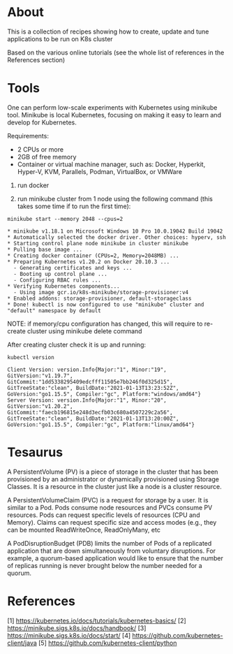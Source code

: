 About
======

This is a collection of recipes showing how to create, update and tune applications to be run on K8s cluster

Based on the various online tutorials (see the whole list of references in the References section)

Tools
=======

One can perform low-scale experiments with Kubernetes using minikube tool. Minikube is local Kubernetes, focusing on making it easy to learn and develop for Kubernetes.

Requirements:

* 2 CPUs or more
* 2GB of free memory
* Container or virtual machine manager, such as: Docker, Hyperkit, Hyper-V, KVM, Parallels, Podman, VirtualBox, or VMWare


1) run docker

2) run minikube cluster from 1 node using the following command (this takes some time if to run the first time):

```
minikube start --memory 2048 --cpus=2

* minikube v1.18.1 on Microsoft Windows 10 Pro 10.0.19042 Build 19042
* Automatically selected the docker driver. Other choices: hyperv, ssh
* Starting control plane node minikube in cluster minikube
* Pulling base image ...
* Creating docker container (CPUs=2, Memory=2048MB) ...
* Preparing Kubernetes v1.20.2 on Docker 20.10.3 ...
  - Generating certificates and keys ...
  - Booting up control plane ...
  - Configuring RBAC rules ...
* Verifying Kubernetes components...
  - Using image gcr.io/k8s-minikube/storage-provisioner:v4
* Enabled addons: storage-provisioner, default-storageclass
* Done! kubectl is now configured to use "minikube" cluster and "default" namespace by default
```

NOTE: if memory/cpu configuration has changed, this will require to re-create cluster using minikube delete command

After creating cluster check it is  up and running:

```
kubectl version

Client Version: version.Info{Major:"1", Minor:"19", GitVersion:"v1.19.7", GitCommit:"1dd5338295409edcfff11505e7bb246f0d325d15", GitTreeState:"clean", BuildDate:"2021-01-13T13:23:52Z", GoVersion:"go1.15.5", Compiler:"gc", Platform:"windows/amd64"}
Server Version: version.Info{Major:"1", Minor:"20", GitVersion:"v1.20.2", GitCommit:"faecb196815e248d3ecfb03c680a4507229c2a56", GitTreeState:"clean", BuildDate:"2021-01-13T13:20:00Z", GoVersion:"go1.15.5", Compiler:"gc", Platform:"linux/amd64"}
```

Tesaurus
=========

A PersistentVolume (PV) is a piece of storage in the cluster that has been provisioned by an administrator or dynamically provisioned using Storage Classes. It is a resource in the cluster just like a node is a cluster resource.

A PersistentVolumeClaim (PVC) is a request for storage by a user. It is similar to a Pod. Pods consume node resources and PVCs consume PV resources. Pods can request specific levels of resources (CPU and Memory). Claims can request specific size and access modes (e.g., they can be mounted ReadWriteOnce, ReadOnlyMany, etc

A PodDisruptionBudget (PDB) limits the number of Pods of a replicated application that are down simultaneously from voluntary disruptions. For example, a quorum-based application would like to ensure that the number of replicas running is never brought below the number needed for a quorum.


References
===========

[1] https://kubernetes.io/docs/tutorials/kubernetes-basics/
[2] https://minikube.sigs.k8s.io/docs/handbook/
[3] https://minikube.sigs.k8s.io/docs/start/
[4] https://github.com/kubernetes-client/java
[5] https://github.com/kubernetes-client/python

